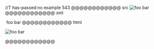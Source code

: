 //T has-passed:no
example 543
@@@@@@@@@@@@ src
![foo [bar](/url)](/url2)
@@@@@@@@@@@@ xml
<?xml version="1.0" encoding="UTF-8"?>
<!DOCTYPE document SYSTEM "CommonMark.dtd">
<document xmlns="http://commonmark.org/xml/1.0">
  <paragraph>
    <image destination="/url2" title="">
      <text>foo </text>
      <link destination="/url" title="">
        <text>bar</text>
      </link>
    </image>
  </paragraph>
</document>
@@@@@@@@@@@@ html
<p><img src="/url2" alt="foo bar" /></p>
@@@@@@@@@@@@
